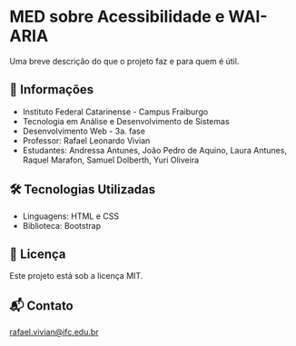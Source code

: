# MED sobre Acessibilidade e WAI-ARIA
Uma breve descrição do que o projeto faz e para quem é útil.

## 📘 Informações
- Instituto Federal Catarinense - Campus Fraiburgo
- Tecnologia em Análise e Desenvolvimento de Sistemas
- Desenvolvimento Web - 3a. fase
- Professor: Rafael Leonardo Vivian
- Estudantes: Andressa Antunes, João Pedro de Aquino, Laura Antunes, Raquel Marafon, Samuel Dolberth, Yuri Oliveira

## 🛠️ Tecnologias Utilizadas
- Linguagens: HTML e CSS
- Biblioteca: Bootstrap

## 📄 Licença
Este projeto está sob a licença MIT.

## 📬 Contato
rafael.vivian@ifc.edu.br
